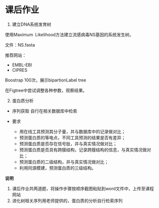 # 课后作业

1. 建立DNA系统发育树 

使用Maximum Likelihood方法建立流感病毒NS基因的系统发生树。

文件：NS.fasta

推荐网站：
+ EMBL-EBI
+ CIPRES

Boostrap 100次，展示bipartionLabel tree

在Figtree中尝试调整各种参数，观察结果。

2. 蛋白质分析

+ 序列获取
自行在相关数据库中检索

+ 要求
  + 用在线工具预测其分子量，并与数据库中的记录做对比；
  + 预测蛋白质的等电点，不同工具预测的结果是否有差异；
  + 预测蛋白质是否存在信号肽，并与真实情况做对比；
  + 预测蛋白质是否具有跨膜结构，记录跨膜结构的信息，与真实情况做对比；
  + 预测蛋白质的二级结构，并与真实情况做对比；
  + 利用同源模建，预测蛋白质的三级结构。

**说明**
1. 课后作业共两道题，将操作步骤按顺序截图粘贴到word文件中，上传至课程网站
2. 进化树相关序列用老师提供的，蛋白质的分析自行检索序列



